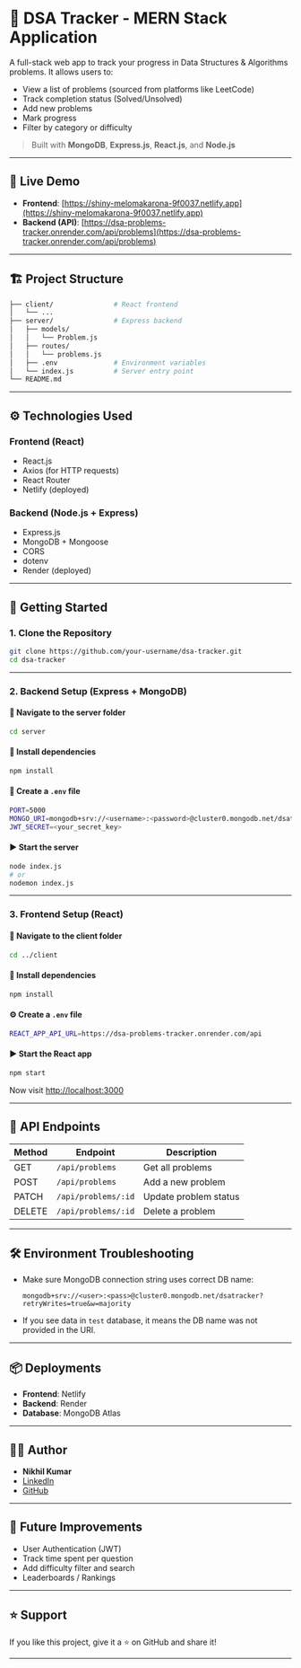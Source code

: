 
# 🧠 DSA Tracker - MERN Stack Application

A full-stack web app to track your progress in Data Structures & Algorithms problems. It allows users to:

- View a list of problems (sourced from platforms like LeetCode)
- Track completion status (Solved/Unsolved)
- Add new problems
- Mark progress
- Filter by category or difficulty

> Built with **MongoDB**, **Express.js**, **React.js**, and **Node.js**

---

## 🔗 Live Demo

- **Frontend**: [https://shiny-melomakarona-9f0037.netlify.app](https://shiny-melomakarona-9f0037.netlify.app)
- **Backend (API)**: [https://dsa-problems-tracker.onrender.com/api/problems](https://dsa-problems-tracker.onrender.com/api/problems)

---

## 🏗️ Project Structure

```bash
├── client/               # React frontend
│   └── ...              
├── server/               # Express backend
│   ├── models/
│   │   └── Problem.js
│   ├── routes/
│   │   └── problems.js
│   ├── .env              # Environment variables
│   └── index.js          # Server entry point
└── README.md
```

---

## ⚙️ Technologies Used

### Frontend (React)
- React.js
- Axios (for HTTP requests)
- React Router
- Netlify (deployed)

### Backend (Node.js + Express)
- Express.js
- MongoDB + Mongoose
- CORS
- dotenv
- Render (deployed)

---

## 🚀 Getting Started

### 1. Clone the Repository

```bash
git clone https://github.com/your-username/dsa-tracker.git
cd dsa-tracker
```

---

### 2. Backend Setup (Express + MongoDB)

#### 📁 Navigate to the server folder

```bash
cd server
```

#### 🔧 Install dependencies

```bash
npm install
```

#### 🔐 Create a `.env` file

```bash
PORT=5000
MONGO_URI=mongodb+srv://<username>:<password>@cluster0.mongodb.net/dsatracker?retryWrites=true&w=majority
JWT_SECRET=<your_secret_key>
```

#### ▶️ Start the server

```bash
node index.js
# or
nodemon index.js
```

---

### 3. Frontend Setup (React)

#### 📁 Navigate to the client folder

```bash
cd ../client
```

#### 🔧 Install dependencies

```bash
npm install
```

#### ⚙️ Create a `.env` file

```bash
REACT_APP_API_URL=https://dsa-problems-tracker.onrender.com/api
```

#### ▶️ Start the React app

```bash
npm start
```

Now visit [http://localhost:3000](http://localhost:3000)

---

## 📡 API Endpoints

| Method | Endpoint                         | Description            |
|--------|----------------------------------|------------------------|
| GET    | `/api/problems`                  | Get all problems       |
| POST   | `/api/problems`                  | Add a new problem      |
| PATCH  | `/api/problems/:id`              | Update problem status  |
| DELETE | `/api/problems/:id`              | Delete a problem       |

---

## 🛠️ Environment Troubleshooting

- Make sure MongoDB connection string uses correct DB name:
  ```env
  mongodb+srv://<user>:<pass>@cluster0.mongodb.net/dsatracker?retryWrites=true&w=majority
  ```
- If you see data in `test` database, it means the DB name was not provided in the URI.

---

## 📦 Deployments

- **Frontend**: Netlify  
- **Backend**: Render  
- **Database**: MongoDB Atlas

---

## 🙋‍♂️ Author

- **Nikhil Kumar**
- [LinkedIn](https://www.linkedin.com/in/nikhilkumar24/)  
- [GitHub](https://github.com/nickel-28)

---

## 📌 Future Improvements

- User Authentication (JWT)
- Track time spent per question
- Add difficulty filter and search
- Leaderboards / Rankings

---

## ⭐️ Support

If you like this project, give it a ⭐ on GitHub and share it!

---
